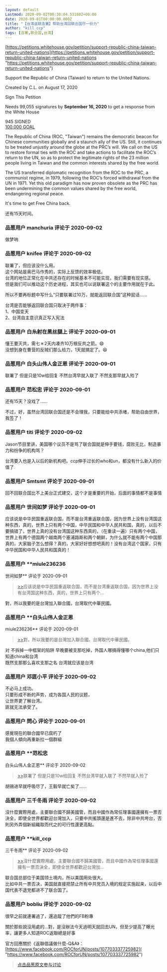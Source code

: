 ```yaml
---
layout: default
Lastmod: 2020-09-02T00:30:04.531802+00:00
date: 2020-09-01T00:00:00.000Z
title: "【台湾返联连署】帮助台湾回联合国尽一份力"
author: "kill_ccp"
tags: [连署,联合国,台湾]
---
```


[https://petitions.whitehouse.gov/petition/support-republic-china-taiwan-return-united-nations](https://petitions.whitehouse.gov/petition/support-republic-china-taiwan-return-united-nations "https://petitions.whitehouse.gov/petition/support-republic-china-taiwan-return-united-nations")  
  
Support the Republic of China (Taiwan) to return to the United Nations.  

Created by C.L. on August 17, 2020

  

Sign This Petition

  

Needs 99,055 signatures by **September 16, 2020** to get a response from the White House  

  
  
  
945 SIGNED  
[100,000 GOAL]( "https://petitions.whitehouse.gov/about")  
  
The Republic of China (ROC, "Taiwan") remains the democratic beacon for Chinese communities globally and a staunch ally of the US. Still, it continues to be treated unjustly around the globe at the PRC’s will. We call on the US to restore formal ties with the ROC and take actions to facilitate the ROC’s return to the UN, so as to protect the legitimate rights of the 23 million people living in Taiwan and the common interests shared by the free world.  
  
The US transferred diplomatic recognition from the ROC to the PRC, a communist regime, in 1979, following the ROC’s forced withdrawal from the UN in 1971. Yet this old paradigm has now proven obsolete as the PRC has been undermining the common values shared by the free world, endangering regional peace.  
  
It's time to get Free China back.  
  
还有15天时间。

            
### 品葱用户 **manchuria** 评论于 2020-09-02
        
做梦呐
        


            
### 品葱用户 **knifee** 评论于 2020-09-02
        
联署了，但应该没什么用。  
这个网站是奥巴马作秀的，实际上反馈的效率极低。  
台湾的地位正常化在中共还存在的时候基本不可能实现，我们需要有现实感。  
但是我们可以推动这个历史进程，其实也可以说联署这个的主要作用就在于此。  
  
所以不要再标题中写什么“只要联署过10万，就能返回联合国”这种屁话……  
  
台湾是否能够返回联合国只取决于两件事：  
1、中国变天  
2、台湾自主意识真正写入宪法
        


            
### 品葱用户 **白糸射在黑丝腿上** 评论于 2020-09-01
        
懂王要灭共，需七＊2天内凑齐10万根反共之箭。😄  
没想到身在曹营的反贼们那么给力，1天就搞定了。😆
        


            
### 品葱用户 **白头山伟人金正恩** 评论于 2020-09-01
        
联署了 但是只是10w给回复 不然台湾早就入联了 不然支那早就入殓了
        


            
### 品葱用户 **范松忠** 评论于 2020-09-01
        
还有15天？没戏了……  
  
不过，好，虽然台湾回联合国还是不会理我，只要能给中共添堵，帮助自由世界，我签了！
        


            
### 品葱用户 **titi** 评论于 2020-09-02
        
Jason节目里讲，美国哪个议员不是骂了联合国就是伸手要钱，腐败无比，制造暴力和纷争的机构骂？  
  
台湾要入也是入以后的新机构吧。ccp伸手过长的who和un，都没有什么新入的价值了
        


            
### 品葱用户 **Smtsmt** 评论于 2020-09-01
        
回不回联合国比不上美台正式建交，这个才是重要的开始，后面的事情都不是事情
        


            
### 品葱用户 **世间如梦** 评论于 2020-09-01
        
应该说是中华民国重返联合国，而不是台湾重返联合国，因为世界上没有台湾国这种东西，真的，世界上只有两个中国，中华民国和中华人民共和国，真的，以后不要搞错了，世界上真的没有台湾国这种东西真的，（在重读一遍）只有两个中国，世界上有两个德国两个越南两个塞浦路斯和两个朝鲜，为什么就不能有两个中国那真的，大家脑子怎么想得？真的，大家好好想想吧真的！没有台湾这个国家，只有中华民国和中华人民共和国真的！
        


            
### 品葱用户 **miule236236 
世间如梦** 评论于 2020-09-01
        
> [\>>]( "/article/item_id-486563#")应该说是中华民国重返联合国，而不是台湾重返联合国，因为世界上没有台湾国这种东西，真的，世界上只有两个...

  
對，所以我要的是台灣加入聯合國，台灣取代中華民國。
        


            
### 品葱用户 **白头山伟人金正恩 
miule236236** 评论于 2020-09-01
        
> [\>>]( "/article/item_id-486645#")對，所以我要的是台灣加入聯合國，台灣取代中華民國。

  
对 不拆掉一中框架的陷阱 早晚要被支那吃掉，外国人哪搞得懂哪个china,他们只知道china和台湾  
既然支那那么喜欢支那之名 台湾就应该是台湾
        


            
### 品葱用户 **邓匪小平** 评论于 2020-09-02
        
不必马上成功。  
只要形成不断的声势，成为各国人民的议题，  
让世界更了解台湾。  
匪就无法承受了。
        


            
### 品葱用户 **問心** 评论于 2020-09-01
        
感覺現在的聯合國早已腐朽了  
我個人傾向再重新拉一個群組
        


            
### 品葱用户 **范松忠 
白头山伟人金正恩** 评论于 2020-09-02
        
> [\>>]( "/article/item_id-486536#")联署了 但是只是10w给回复 不然台湾早就入联了 不然早就入殓了

  
  
胡锡进早就呼吸尽了，王毅早就亡矣了……
        


            
### 品葱用户 **三千冬雨** 评论于 2020-09-02
        
沒什麼實際用處，主要聯合國不歸美國管，而且中國作為常任理事國還擁有一票否決全，即使全世界都歡迎台灣加入，只要中共搖頭還是進不去，除非中共垮台，否則另外弄個新組織取而代之的可行性還更高點。
        


            
### 品葱用户 **kill_ccp 
三千冬雨** 评论于 2020-09-02
        
> [\>>]( "/article/item_id-486672#")沒什麼實際用處，主要聯合國不歸美國管，而且中國作為常任理事國還擁有一票否決全，即使全世界都歡迎台灣加...

  
联合国总部位于美国领土境内，所以美国用处很大。  
比如中共一票否决，美国就直接把禁止所有中共党员入境的规定实施起来，以后中国代表不退党都进不了联合国了。
        


            
### 品葱用户 **bobliu** 评论于 2020-09-02
        
很早之前就連署過了，還追蹤了他們的FB粉專  
  
關於那些說沒用處的...對，是沒辦法今天過明天就回去UN，但至少提高了曝光率，讓更多人知道ROC返聯總是好事  
  
官方回應關於《返聯倡議做什麼-Q&A》：[https://www.facebook.com/ROCforUN/posts/107703337725982]( "https://www.facebook.com/ROCforUN/posts/107703337725982")
        






> [点击品葱原文参与讨论](https://pincong.rocks/article/23650)

